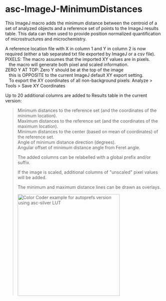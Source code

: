 # asc-ImageJ-MinimumDistances
This ImageJ macro adds the minimum distance between the centroid of a set of analyzed objects and a reference set of points to the ImageJ results table. This data can then used to provide position normalized quantification of microstructures and microchemistry.<br />

A reference location file with X in column 1 and Y in column 2 is now required (either a tab separated txt file exported by ImageJ or a csv file).<br />
PIXELS: The macro assumes that the imported XY values are in pixels.<br />
&nbsp;&nbsp;&nbsp;the macro will generate both pixel and scaled information.<br />
ZERO Y AT TOP: Zero Y should be at the top of the image<br />
&nbsp;&nbsp;&nbsp;this is OPPOSITE to the current ImageJ default XY export setting.<br />
&nbsp;&nbsp;&nbsp;To export the XY coordinates of all non-background pixels: Analyze > Tools > Save XY Coordinates<br />
 <p>Up to 20 additional columns are added to Results table  in the current version:</p>
<blockquote>
  <p>
    Minimum distances to the reference set (and the coordinates of the minimum location).<br />
    Maximum distances to the reference set (and the coordinates of the maximum location).<br />
    Minimum distances to the center (based on mean of coordinates) of the reference set.<br />
    Angle of minimum distance direction (degrees).<br />
    Angular offset of minimum distance angle from Feret angle.</p>
    The added columns can be relabelled with a global prefix and/or suffix.<br />
  <p>If the image is scaled, additional columns of &quot;unscaled&quot; pixel values will be added.</p>
    <p>The minimum and maximum distance lines can be drawn as overlays.</p>
<p><img src="https://fs.magnet.fsu.edu/~lee/asc/ImageJUtilities/IA_Images/Centroid-Intfc_Dist_Menu3_LCF_v190723b_Lines_PAL.png" alt="Color Coder example for autoprefs version using asc-silver LUT" height="326" /> </p>
